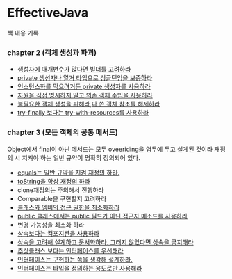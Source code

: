 # EffectiveJava

책 내용 기록

### chapter 2 (객체 생성과 파괴)

-   [생성자에 매개변수가 많다면 빌더를 고려하라](/chapter%202/item2.md)
-   [private 생성자나 열거 타입으로 싱글턴임을 보증하라](/chapter%202/item3.md)
-   [인스턴스화를 막으려거든 private 생성자를 사용하라](/chapter%202/item4.md)
-   [자원을 직접 명시하지 말고 의존 객체 주입을 사용하라](/chapter%202/item5.md)
-   [불필요한 객체 생성을 피해라,다 쓴 객체 참조를 해제하라](/chapter%202/item6%2C7.md)
-   [try-finally 보다는 try-with-resources를 사용하라](/chapter%202/item9.md)

### chapter 3 (모든 객체의 공통 메서드)

Object에서 final이 아닌 메서드는 모두 oveeriding을 염두에 두고 설계된 것이라 재정의 시 지켜야 하는 일반 규약이 명확히 정의되어 있다.

-   [equals는 일반 규약을 지켜 재정의 하라.](/chapter%203/item10.md)
-   [toString을 항상 재정의 하라](/chapter%203/item12.md)
-   clone재정의는 주의해서 진행하라
-   Comparable을 구현할지 고려하라
-   [클래스와 멤버의 접근 권한을 최소화하라](/chapter%203/item15.md)
-   [public 클래스에서는 public 필드가 아닌 접근자 메소드를 사용하라](/chapter%203/item16.md)
-   변경 가능성을 최소화 하라
-   [상속보다는 컴포지션을 사용하라](chapter%203/item18.md)
-   [상속을 고려해 설계하고 문서화하라. 그러지 않았다면 상속을 금지해라](chapter%203/item19.md)
-   [추상클래스 보다는 인터페이스를 우선해라](chapter%203/item20.md)
-   [인터페이스는 구현하는 쪽을 생각해 설계하라.](chapter%203/item21.md)
-   [인터페이스는 타입을 정의하는 용도로만 사용해라](chapter%203/item22.md)
